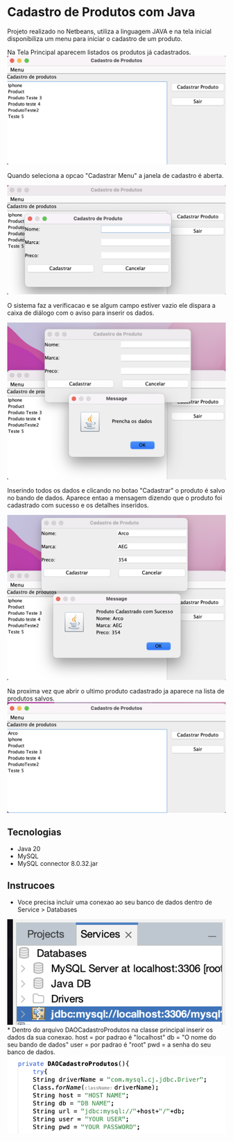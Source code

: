 # Cadastro de Produtos com Java

Projeto realizado no Netbeans, utiliza a linguagem JAVA e na tela inicial disponibiliza um menu para iniciar o cadastro de um produto.

Na Tela Principal aparecem listados os produtos já cadastrados.
<img src="img/image1.png" alt="This is a gif of my login form">

Quando seleciona a opcao "Cadastrar Menu" a janela de cadastro é aberta.

<img src="img/image2.png" alt="This is a gif of my login form">

O sistema faz a verificacao e se algum campo estiver vazio ele dispara a caixa de diálogo com o aviso para inserir os dados.

<img src="img/image3.png" alt="This is a gif of my login form">

Inserindo todos os dados e clicando no botao "Cadastrar" o produto é salvo no bando de dados. Aparece entao a mensagem dizendo que o produto foi cadastrado com sucesso e os detalhes inseridos.

<img src="img/image4.png" alt="This is a gif of my login form">

Na proxima vez que abrir o ultimo produto cadastrado ja aparece na lista de produtos salvos.
<img src="img/image5.png" alt="This is a gif of my login form">

## Tecnologias
- Java 20
- MySQL
- MySQL connector 8.0.32.jar

## Instrucoes

* Voce precisa incluir uma conexao ao seu banco de dados dentro de Service > Databases
<img src="img/image-conexao.png" alt="This is a gif of my login form">
* Dentro do arquivo DAOCadastroProdutos na classe principal inserir os dados da sua conexao.
host = por padrao é "localhost"
db = "O nome do seu bando de dados"
user = por padrao é "root"
pwd = a senha do seu banco de dados.
<img src="img/image-dados.png" alt="This is a gif of my login form">

